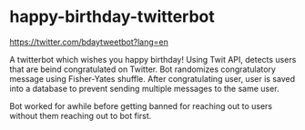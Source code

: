 # happy-birthday-twitterbot

https://twitter.com/bdaytweetbot?lang=en

A twitterbot which wishes you happy birthday! Using Twit API, detects users that are beind congratulated on Twitter. 
Bot randomizes congratulatory message using Fisher-Yates shuffle. 
After congratulating user, user is saved into a database to prevent sending multiple messages to the same user. 

Bot worked for awhile before getting banned for reaching out to users without them reaching out to bot first.
